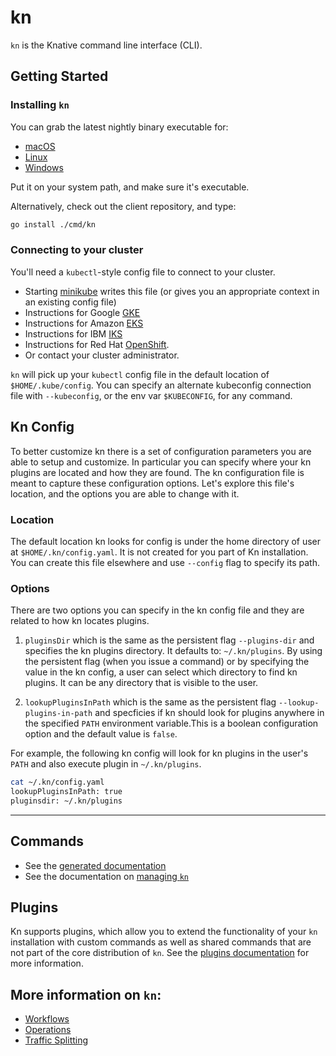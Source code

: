 # kn

`kn` is the Knative command line interface (CLI).

## Getting Started

### Installing `kn`

You can grab the latest nightly binary executable for:
 * [macOS](https://storage.googleapis.com/knative-nightly/client/latest/kn-darwin-amd64)
 * [Linux](https://storage.googleapis.com/knative-nightly/client/latest/kn-linux-amd64)
 * [Windows](https://storage.googleapis.com/knative-nightly/client/latest/kn-windows-amd64.exe)

Put it on your system path, and make sure it's executable.

Alternatively, check out the client repository, and type:

```bash
go install ./cmd/kn
```

### Connecting to your cluster

You'll need a `kubectl`-style config file to connect to your cluster.
 * Starting [minikube](https://github.com/kubernetes/minikube) writes this file
   (or gives you an appropriate context in an existing config file)
 * Instructions for Google [GKE](https://cloud.google.com/kubernetes-engine/docs/how-to/cluster-access-for-kubectl)
 * Instructions for Amazon [EKS](https://docs.aws.amazon.com/eks/latest/userguide/create-kubeconfig.html)
 * Instructions for IBM [IKS](https://cloud.ibm.com/docs/containers?topic=containers-getting-started)
 * Instructions for Red Hat [OpenShift](https://docs.openshift.com/container-platform/4.1/cli_reference/administrator-cli-commands.html#create-kubeconfig).
 * Or contact your cluster administrator.

`kn` will pick up your `kubectl` config file in the default location of `$HOME/.kube/config`. You can specify an alternate kubeconfig connection file with `--kubeconfig`, or the env var `$KUBECONFIG`, for any command.

## Kn Config

To better customize kn there is a set of configuration parameters you are able to setup and customize. In particular you can specify where your kn plugins are located and how they are found. The kn configuration file is meant to capture these configuration options. Let's explore this file's location, and the options you are able to change with it.

### Location

The default location kn looks for config is under the home directory of user at `$HOME/.kn/config.yaml`. It is not created for you part of Kn installation. You can create this file elsewhere and use `--config` flag to specify its path.

### Options

There are two options you can specify in the kn config file and they are related to how kn locates plugins.

1. `pluginsDir` which is the same as the persistent flag `--plugins-dir` and specifies the kn plugins directory. It defaults to: `~/.kn/plugins`. By using the persistent flag (when you issue a command) or by specifying the value in the kn config, a user can select which directory to find kn plugins. It can be any directory that is visible to the user.

2. `lookupPluginsInPath` which is the same as the persistent flag `--lookup-plugins-in-path` and specficies if kn should look for plugins anywhere in the specified `PATH` environment variable.This is a boolean configuration option and the default value is `false`.

For example, the following kn config will look for kn plugins in the user's `PATH` and also execute plugin in `~/.kn/plugins`.

```bash
cat ~/.kn/config.yaml
lookupPluginsInPath: true
pluginsdir: ~/.kn/plugins
```
----------------------------------------------------------

## Commands

* See the [generated documentation](cmd/kn.md) 
* See the documentation on [managing `kn`](operations/management.md)


## Plugins

Kn supports plugins, which allow you to extend the functionality of your `kn` installation with custom commands as well as shared commands that are not part of the core distribution of `kn`. See the [plugins documentation](plugins/README.md) for more information.


## More information on `kn`:

* [Workflows](workflows/README.md)
* [Operations](operations/README.md)
* [Traffic Splitting](traffic/README.md)

